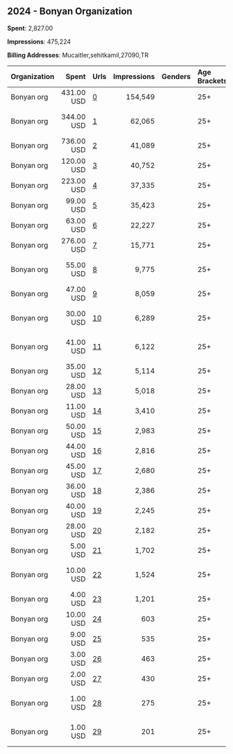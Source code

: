 ## 2024 - Bonyan Organization 
**Spent**: 2,827.00

**Impressions**: 475,224

**Billing Addresses**: Mucaitler,sehitkamil,27090,TR

|Organization|Spent|Urls|Impressions|Genders|Age Brackets|Country Codes|
|:---|---:|:---|---:|:---|:---|:---|
|Bonyan org|431.00 USD|[0](https://www.snap.com/political-ads/asset/b9d44ed4c4701877fb5fc9f8864f092d7aa1ca7029333dc32e9e1b962255123f?mediaType=mp4)|154,549||25+|saudi arabia|
|Bonyan org|344.00 USD|[1](https://www.snap.com/political-ads/asset/e4828c29bc5efb51a12dfd916a5056b491e711b738db7de31bf4059b07de49fd?mediaType=mp4)|62,065||25+|united arab emirates|
|Bonyan org|736.00 USD|[2](https://www.snap.com/political-ads/asset/608dfe6d6f91cda93fd15e3b2f4a7c5f8297b9c3f48c61b79a8b91c72963a2c0?mediaType=mp4)|41,089||25+|united states|
|Bonyan org|120.00 USD|[3](https://www.snap.com/political-ads/asset/33963472d3c392dc78089af4c2145f7f5d298836acc3319e1c0e45e7ded92262?mediaType=mp4)|40,752||25+|saudi arabia|
|Bonyan org|223.00 USD|[4](https://www.snap.com/political-ads/asset/5f07f43a1b0ae15f2e750704289bf071625a05feaadc8af9c8bd5362d6ddea65?mediaType=mp4)|37,335||25+|qatar|
|Bonyan org|99.00 USD|[5](https://www.snap.com/political-ads/asset/6645da165efea9c8dd34aff8a68d6203cbc79a8ad2aa8647cf70507c63e30abf?mediaType=mp4)|35,423||25+|saudi arabia|
|Bonyan org|63.00 USD|[6](https://www.snap.com/political-ads/asset/cee1b73898b011f0d0bb165ba8912e083196f4013956cc16c5627ae86a4f55fa?mediaType=mp4)|22,227||25+|saudi arabia|
|Bonyan org|276.00 USD|[7](https://www.snap.com/political-ads/asset/73c14a50610270b62c98b9dedcc8d08d55c3c4c99ebe7dc2c94e984a06b2131f?mediaType=mp4)|15,771||25+|united states|
|Bonyan org|55.00 USD|[8](https://www.snap.com/political-ads/asset/eed9cfed851e809a60575bb760286733a47d0f3302c81a1bc2d3ba2530265bf6?mediaType=mp4)|9,775||25+|united arab emirates|
|Bonyan org|47.00 USD|[9](https://www.snap.com/political-ads/asset/c98f40dd65533fd191de377af5eb5e926953390e509b266d7d571d02b989b60a?mediaType=mp4)|8,059||25+|qatar|
|Bonyan org|30.00 USD|[10](https://www.snap.com/political-ads/asset/dd26f0576db1e9a85cc0d4da19e57442fd3ef9425f88c9cc1e0bb9a0f1502fff?mediaType=mp4)|6,289||25+|united arab emirates|
|Bonyan org|41.00 USD|[11](https://www.snap.com/political-ads/asset/93d0a87aa7ba1e6a8e2657e1c500a937fa7b5c6a78e76a1f4f24648e0f41faad?mediaType=mp4)|6,122||25+|united arab emirates|
|Bonyan org|35.00 USD|[12](https://www.snap.com/political-ads/asset/4a8cea2be4289244b36da70ae64b4c8490b2349ca87eb12c691492fc31212ab1?mediaType=mp4)|5,114||25+|qatar|
|Bonyan org|28.00 USD|[13](https://www.snap.com/political-ads/asset/89c7743dbe3b3683527d1d7e28af91c91d5cf6c43e4d0d6168c4e35931b40ee3?mediaType=mp4)|5,018||25+|qatar|
|Bonyan org|11.00 USD|[14](https://www.snap.com/political-ads/asset/81550576485dd3b43c616ff5bd8527574ae7f0bb1d058f6c427351323ff2d663?mediaType=mp4)|3,410||25+|saudi arabia|
|Bonyan org|50.00 USD|[15](https://www.snap.com/political-ads/asset/51427877ab804f35a5ca6cffb1f6e8d0a905d2ed7f1b107e7c7203d44ed0e4b7?mediaType=mp4)|2,983||25+|united states|
|Bonyan org|44.00 USD|[16](https://www.snap.com/political-ads/asset/20e51bbe1c48e2c7be631e058841a68fbe4c281d3f13707eaae9f1be94f6f364?mediaType=mp4)|2,816||25+|united states|
|Bonyan org|45.00 USD|[17](https://www.snap.com/political-ads/asset/78e134bd56283abdf4769e198c99af8e0c31a3e004cd2792b563557ded513d62?mediaType=mp4)|2,680||25+|united states|
|Bonyan org|36.00 USD|[18](https://www.snap.com/political-ads/asset/c5cf77642f1d0113927aef3fde696d1bbcda7f329fa4988457677e5820e1999f?mediaType=mp4)|2,386||25+|united states|
|Bonyan org|40.00 USD|[19](https://www.snap.com/political-ads/asset/d961aece1128e75bdaea3f97adcd6663e6a3ae49c341192c64cf665a49890d4d?mediaType=mp4)|2,245||25+|united states|
|Bonyan org|28.00 USD|[20](https://www.snap.com/political-ads/asset/079bb16b654dee594f85c3d7d0d27497a53aec4deba30b969a150ba5901b414f?mediaType=mp4)|2,182||25+|united states|
|Bonyan org|5.00 USD|[21](https://www.snap.com/political-ads/asset/11ca691ff17b1d68a3f8ebef6a57ba6d6db06e80fe65dc9a2394aa7db9da20d6?mediaType=mp4)|1,702||25+|saudi arabia|
|Bonyan org|10.00 USD|[22](https://www.snap.com/political-ads/asset/4151db76626ff67a205aaed1b54721c030c78cdf66fbbce438429c708851c45f?mediaType=mp4)|1,524||25+|united arab emirates|
|Bonyan org|4.00 USD|[23](https://www.snap.com/political-ads/asset/4b38c10284ffcb118a09050c168fdd4e258f54d93b9c8f614b9609b86eb99262?mediaType=mp4)|1,201||25+|saudi arabia|
|Bonyan org|10.00 USD|[24](https://www.snap.com/political-ads/asset/91ed5c1ae06117a26332f5c7a9c840095b3df369a0944b942be059ac06d032bd?mediaType=mp4)|603||25+|united states|
|Bonyan org|9.00 USD|[25](https://www.snap.com/political-ads/asset/6ac501c5155cbb2431d2f71851526273292c69d401ca78c0cd930796b4d4b239?mediaType=mp4)|535||25+|united states|
|Bonyan org|3.00 USD|[26](https://www.snap.com/political-ads/asset/161f36a00d6314c9568a569ad24463c65723861fceb97a81ad1cf8b15ba3eee8?mediaType=mp4)|463||25+|qatar|
|Bonyan org|2.00 USD|[27](https://www.snap.com/political-ads/asset/530e6d5a011ebd8f675c0427dad5859c0ec10371020698fa9238288c97f4898c?mediaType=mp4)|430||25+|qatar|
|Bonyan org|1.00 USD|[28](https://www.snap.com/political-ads/asset/28224c9817e5004b8013e513b44d165ac2f901f123041283c53cd628eebbd7cd?mediaType=mp4)|275||25+|united arab emirates|
|Bonyan org|1.00 USD|[29](https://www.snap.com/political-ads/asset/778dd5d76b82a79092cbcb2d12514bc2c392d72131b64298bc45c703a3d1ddc9?mediaType=mp4)|201||25+|united arab emirates|
